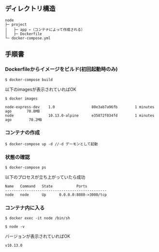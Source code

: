 ## ディレクトリ構造

```
node
├─ project
│   ├─ app ←（コンテナによって作成される）
│   ├─ Dockerfile
└─ docker-compose.yml
```

## 手順書

### Dockerfileからイメージをビルド(初回起動時のみ) 
`$ docker-compose build` 

以下のimagesが表示されていればOK

`$ docker images`
```
node-express-dev    1.0                 80e3ab7a96fb        1 minutes ago       70.8MB
node                10.13.0-alpine      e35872f034fd        1 minutes ago        70.2MB
```

### コンテナの作成

`$ docker-compose up -d //-d デーモンとして起動`

### 状態の確認

`$ docker-compose ps`

以下のプロセスが立ち上がっていたら成功

```
Name   Command   State           Ports
-----------------------------------------------
node   node      Up      0.0.0.0:8080->3000/tcp
```

### コンテナ内に入る

`$ docker exec -it node /bin/sh`

`$ node -v`

バージョンが表示されていればOK
```
v10.13.0
```
